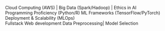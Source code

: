
Cloud Computing (AWS) | Big Data (Spark/Hadoop) | Ethics in AI   
            Programming Proficiency (Python/R) 
            ML Frameworks (TensorFlow/PyTorch) 
            Deployment & Scalability (MLOps)  
               Fullstack Web development
                   Data Preprocessing|
                     Model Selection 
